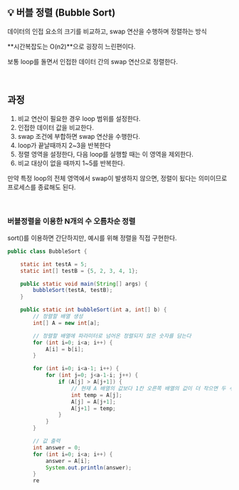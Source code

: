 ## **💡 버블 정렬 (Bubble Sort)**

데이터의 인접 요소의 크기를 비교하고, swap 연산을 수행하며 정렬하는 방식

**시간복잡도는 O(n2)**으로 굉장히 느린편이다.

보통 loop를 돌면서 인접한 데이터 간의 swap 연산으로 정렬한다.

<br>

## **과정**

1. 비교 연산이 필요한 경우 loop 범위를 설정한다.
2. 인접한 데이터 값을 비교한다.
3. swap 조건에 부합하면 swap 연산을 수행한다.
4. loop가 끝날때까지 2~3을 반복한다
5. 정렬 영역을 설정한다, 다음 loop를 실행할 때는 이 영역을 제외한다.
6. 비교 대상이 없을 때까지 1~5를 반복한다.

만약 특정 loop의 전체 영역에서 swap이 발생하지 않으면, 정렬이 됬다는 의미이므로 프로세스를 종료해도 된다.

<br>

### **버블정렬을 이용한 N개의 수 오름차순 정렬**

sort()를 이용하면 간단하지만, 예시를 위해 정렬을 직접 구현한다.

```java
public class BubbleSort {

    static int testA = 5;
    static int[] testB = {5, 2, 3, 4, 1};

    public static void main(String[] args) {
        bubbleSort(testA, testB);
    }

    public static int bubbleSort(int a, int[] b) {
        // 정렬할 배열 생성
        int[] A = new int[a];

        // 정렬할 배열에 파라미터로 넘어온 정렬되지 않은 숫자를 담는다
        for (int i=0; i<a; i++) {
            A[i] = b[i];
        }

        for (int i=0; i<a-1; i++) {
            for (int j=0; j<a-1-i; j++) {
                if (A[j] > A[j+1]) {
                    // 현재 A 배열의 값보다 1칸 오른쪽 배열의 값이 더 작으면 두 수를 바꾼다.
                    int temp = A[j];
                    A[j] = A[j+1];
                    A[j+1] = temp;
                }
            }
        }

        // 값 출력
        int answer = 0;
        for (int i=0; i<a; i++) {
            answer = A[i];
            System.out.println(answer);
        }
        re
```